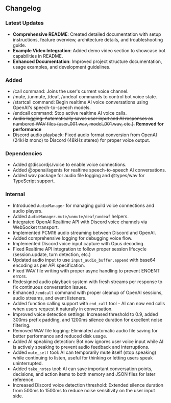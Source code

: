 ## Changelog

### Latest Updates

- **Comprehensive README**: Created detailed documentation with setup instructions, feature overview, architecture details, and troubleshooting guide.
- **Example Video Integration**: Added demo video section to showcase bot capabilities in README.
- **Enhanced Documentation**: Improved project structure documentation, usage examples, and development guidelines.

### Added

- /call command: Joins the user's current voice channel.
- /mute, /unmute, /deaf, /undeaf commands to control bot voice state.
- /startcall command: Begin realtime AI voice conversations using OpenAI's speech-to-speech models.
- /endcall command: Stop active realtime AI voice calls.
- ~~Audio logging: Automatically saves user input and AI responses as numbered WAV files (user_001.wav, model_001.wav, etc.).~~ **Removed for performance**
- Discord audio playback: Fixed audio format conversion from OpenAI (24kHz mono) to Discord (48kHz stereo) for proper voice output.

### Dependencies

- Added @discordjs/voice to enable voice connections.
- Added @openai/agents for realtime speech-to-speech AI conversations.
- Added wav package for audio file logging and @types/wav for TypeScript support.

### Internal

- Introduced `AudioManager` for managing guild voice connections and audio players.
- Added `AudioManager.mute/unmute/deaf/undeaf` helpers.
- Integrated OpenAI Realtime API with Discord voice channels via WebSocket transport.
- Implemented PCM16 audio streaming between Discord and OpenAI.
- Added comprehensive logging for debugging voice flow.
- Implemented Discord voice input capture with Opus decoding.
- Fixed Realtime API integration to follow proper session lifecycle (session.update, turn detection, etc.)
- Updated audio input to use `input_audio_buffer.append` with base64 encoding as per API specification.
- Fixed WAV file writing with proper async handling to prevent ENOENT errors.
- Redesigned audio playback system with fresh streams per response to fix continuous conversation issues.
- Enhanced `/endcall` command with proper cleanup of OpenAI sessions, audio streams, and event listeners.
- Added function calling support with `end_call` tool - AI can now end calls when users request it naturally in conversation.
- Improved voice detection settings: Increased threshold to 0.9, added 300ms prefix padding, and 1200ms silence duration for excellent noise filtering.
- Removed WAV file logging: Eliminated automatic audio file saving for better performance and reduced disk usage.
- Added AI speaking detection: Bot now ignores user voice input while AI is actively speaking to prevent audio feedback and interruptions.
- Added `mute_self` tool: AI can temporarily mute itself (stop speaking) while continuing to listen, useful for thinking or letting users speak uninterrupted.
- Added `take_notes` tool: AI can save important conversation points, decisions, and action items to both memory and JSON files for later reference.
- Increased Discord voice detection threshold: Extended silence duration from 500ms to 1500ms to reduce noise sensitivity on the user input side.
